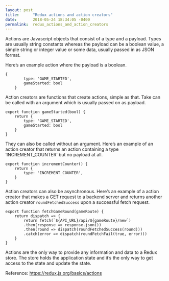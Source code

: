 ```yaml
---
layout: post
title:      "Redux actions and action creators"
date:       2018-05-24 18:34:05 -0400
permalink:  redux_actions_and_action_creators
---
```



Actions are Javascript objects that consist of a type and a payload. 
Types are usually string constants whereas the payload can be a boolean value, a simple string or integer value or some data, usually passed in as JSON format.

Here’s an example action where the payload is a boolean.

```
{
        type: 'GAME_STARTED',
        gameStarted: bool
    }
```

Action creators are functions that create actions, simple as that.  Take can be called with an argument which is usually passed on as payload.

```
export function gameStarted(bool) {
    return {
        type: 'GAME_STARTED',
        gameStarted: bool
    }
}
```

They can also be called without an argument. Here’s an example of an action creator that returns an action containing a type ‘INCREMENT_COUNTER’ but no payload at all.

```
export function incrementCounter() {
    return {
        type: 'INCREMENT_COUNTER',
    }
}
```

Action creators can also be asynchronous. Here’s an example of a action creator that makes a GET request to a backend server and returns another action creator `roundFetchedSuccess` upon a successful fetch request.

```
export function fetchGameRound(gameRoute) {
    return dispatch => {
        return fetch(`${API_URL}/api/${gameRoute}/new`) 
        .then(response => response.json())
        .then(round => dispatch(roundFetchedSuccess(round)))
        .catch(error => dispatch(roundFetchFail(true, error)))
    }
}
```

Actions are the only way to provide any information and data to a Redux store. The store holds the application state and it’s the only way to get access to the state and update the state.

Reference: https://redux.js.org/basics/actions
